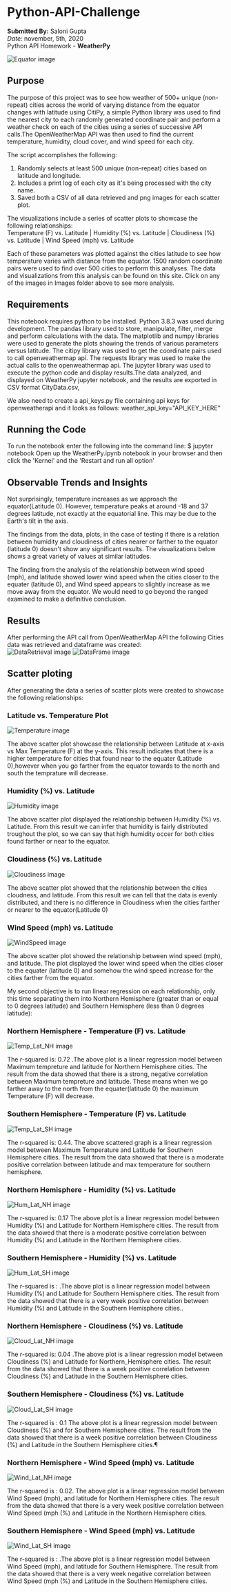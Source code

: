 # Python-API-Challenge

**Submitted By:** Saloni Gupta\
_Date_: november, 5th, 2020\
Python API Homework - **WeatherPy** <br/>

![Equator image](./WeatherPy/Images/equatorsign.png)

## Purpose </br>
The purpose of this project was to see how weather of 500+ unique (non-repeat) cities across the world of varying distance from the equator changes with latitude using CitiPy, a simple Python library was used to find the nearest city to each randomly generated coordinate pair and perform a weather check on each of the cities using a series of successive API calls.The OpenWeatherMap API was then used to find the current temperature, humidity, cloud cover, and wind speed for each city.  </br>

The script accomplishes the following: </br>
1) Randomly selects at least 500 unique (non-repeat) cities based on latitude and longitude. </br>
2) Includes a print log of each city as it's being processed with the city name. </br>
3) Saved both a CSV of all data retrieved and png images for each scatter plot. </br>

The visualizations include a series of scatter plots to showcase the following relationships: </br>
Temperature (F) vs. Latitude | Humidity (%) vs. Latitude | Cloudiness (%) vs. Latitude | Wind Speed (mph) vs. Latitude </br>

Each of these parameters was plotted against the cities latitude to see how temperature varies with distance from the equator. 1500 random coordinate pairs were used to find over 500 cities to perform this analyses. The data and visualizations from this analysis can be found on this site. Click on any of the images in Images folder above to see more analysis. </br>

## Requirements
This notebook requires python to be installed. Python 3.8.3 was used during development. The pandas library used to store, manipulate, filter, merge and perform calculations with the data. The matplotlib and numpy libraries were used to generate the plots showing the trends of various parameters versus latitude. The citipy library was used to get the coordinate pairs used to call openweathermap api. The requests library was used to make the actual calls to the openweathermap api. The jupyter library was used to execute the python code and display results.The data analyzed, and displayed on WeatherPy jupyter notebook, and the results are exported in CSV format CityData.csv, </br>

We also need to create a api_keys.py file containing api keys for openweatherapi and it looks as follows:
weather_api_key="API_KEY_HERE" </br>

## Running the Code
To run the notebook enter the following into the command line: $ jupyter notebook Open up the WeatherPy.ipynb notebook in your browser and then click the 'Kernel' and the 'Restart and run all option' </br>

## Observable Trends and Insights
Not surprisingly, temperature increases as we approach the equator(Latitude 0). However, temperature peaks at around -18 and 37 degrees latitude, not exactly at the equatorial line. This may be due to the Earth's tilt in the axis.

The findings from the data, plots, in the case of testing if there is a relation between humidity and cloudiness of cities nearer or farther to the equator (latitude 0) doesn't show any significant results. The visualizations below shows a great variety of values at similar latitudes.

The finding from the analysis of the relationship between wind speed (mph), and latitude showed lower wind speed when the cities closer to the equater (latitude 0), and Wind speed appears to slightly increase as we move away from the equator. We would need to go beyond the ranged examined to make a definitive conclusion.

## Results </br>
After performing the API call from OpenWeatherMap API the following Cities data was retrieved and dataframe was created: </br>
![DataRetrieval image](./WeatherPy/Images/Data_Retrieval.PNG)
![DataFrame image](./WeatherPy/Images/DataFrame.PNG) 

## Scatter ploting </br>
After generating the data a series of scatter plots were created to showcase the following relationships: </br>

### Latitude vs. Temperature Plot </br>
![Temperature image](./WeatherPy/Images/Temperature_in_World_Cities.png) 

The above scatter plot showcase the relationship between Latitude at x-axis vs Max Temperature (F) at the y-axis. This result indicates that there is a higher temperature for cities that found near to the equater (Latitude 0),however when you go farther from the equator towards to the north and south the temprature will decrease. </br>

### Humidity (%) vs. Latitude </br>
![Humidity image](./WeatherPy/Images/Humidity_in_World_Cities.png) 

The above scatter plot displayed the relationship between Humidity (%) vs. Latitude. From this result we can infer that humidity is fairly distributed troughout the plot, so we can say that high humidity occer for both cities found farther or near to the equator. </br>

### Cloudiness (%) vs. Latitude </br>
![Cloudiness image](./WeatherPy/Images/Cloudiness_In_World_Cities.png) 

The above scatter plot showed that the relationship between the cities cloudness, and latitude. From this result we can tell that the data is evenly distributed, and there is no difference in Cloudiness when the cities farther or nearer to the equator(Latitude 0) </br>

### Wind Speed (mph) vs. Latitude </br>
![WindSpeed image](./WeatherPy/Images/Wind_Speed_In_World_Cities.png) 

The above scatter plot showed the relationship between wind speed (mph), and latitude. The plot displayed the lower wind speed when the cities closer to the equater (latitude 0) and somehow the wind speed increase for the cities farther from the equator.

My second objective is to run linear regression on each relationship, only this time separating them into Northern Hemisphere (greater than or equal to 0 degrees latitude) and Southern Hemisphere (less than 0 degrees latitude):

### Northern Hemisphere - Temperature (F) vs. Latitude</br>
![Temp_Lat_NH image](./WeatherPy/Images/.png) 


The r-squared is: 0.72 .The above plot is a linear regression model between Maximum tempreture and latitude for Northern Hemisphere cities. The result from the data showed that there is a strong, negative correlation between Maximum tempreture and latitude. These means when we go farther away to the north from the equater(latitude 0) the maximum Temperature (F) will decrease.

### Southern Hemisphere - Temperature (F) vs. Latitude </br>
![Temp_Lat_SH image](./WeatherPy/Images/.png) 

The r-squared is: 0.44. The above scattered graph is a linear regression model between Maximum Temperature and Latitude for Southern Hemisphere cities. The result from the data showed that there is a moderate positive correlation between latitude and max temperature for southern hemisphere.

### Northern Hemisphere - Humidity (%) vs. Latitude </br>
![Hum_Lat_NH image](./WeatherPy/Images/Northern_Hemisphere_Humidity_vs._Latitude_Linear_Regression.png)  


The r-squared is: 0.17 The above plot is a linear regression model between Humidity (%) and Latitude for Northern Hemisphere cities. The result from the data showed that there is a moderate positive correlation between Humidity (%) and Latitude in the Northern Hemisphere cities.

### Southern Hemisphere - Humidity (%) vs. Latitude
![Hum_Lat_SH image](./WeatherPy/Images/Southern_Hemisphere_Humidity_vs._Latitude_Linear_Regression.png) 


The r-squared is : .The above plot is a linear regression model between Humidity (%) and Latitude for Southern Hemisphere cities. The result from the data showed that there is a very week positive correlation between Humidity (%) and Latitude in the Southern Hemisphere cities..

### Northern Hemisphere - Cloudiness (%) vs. Latitude
![Cloud_Lat_NH image](./WeatherPy/Images/Northern_Hemisphere_Cloudiness_Latitude_Linear.png) 

The r-squared is: 0.04 .The above plot is a linear regression model between Cloudiness (%) and Latitude for Northern_Hemisphere cities. The result from the data showed that there is a week positive correlation between Cloudiness (%) and Latitude in the Southern Hemisphere cities. </br>

### Southern Hemisphere - Cloudiness (%) vs. Latitude
![Cloud_Lat_SH image](./WeatherPy/Images/Southern_Hemisphere_Cloudiness_Latitude_Linear.png) 

The r-squared is : 0.1 The above plot is a linear regression model between Cloudiness (%) and for Southern Hemisphere cities. The result from the data showed that there is a week positive correlation between Cloudiness (%) and Latitude in the Southern Hemisphere cities.¶

### Northern Hemisphere - Wind Speed (mph) vs. Latitude
![Wind_Lat_NH image](./WeatherPy/Images/Northern_Hemisphere_Wind_Speed_Latitude_Lin.png) 

The r-squared is : 0.02. The above plot is a linear regression model between Wind Speed (mph), and latitude for Northern Hemisphere cities. The result from the data showed that there is a very week positive correlation between Wind Speed (mph (%) and Latitude in the Northern Hemisphere cities.

### Southern Hemisphere - Wind Speed (mph) vs. Latitude
![Wind_Lat_SH image](./WeatherPy/Images/Southern_Hemisphere_Wind_Speed_Latitude_Linear_Regression.png) 

The r-squared is :  .The above plot is a linear regression model between Wind Speed (mph), and latitude for Southern Hemisphere. The result from the data showed that there is a very week negative correlation between Wind Speed (mph (%) and Latitude in the Southern Hemisphere cities.
